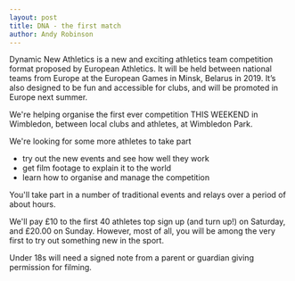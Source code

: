 ```yaml
---
layout: post
title: DNA - the first match
author: Andy Robinson
---
```


Dynamic New Athletics is a new and exciting athletics team competition format proposed by European Athletics. It will be held between national teams from Europe at the European Games in Minsk, Belarus in 2019.  It’s also designed to be fun and accessible for clubs, and will be promoted in Europe next summer.

We're helping organise the first ever competition THIS WEEKEND in Wimbledon, between local clubs and athletes, at Wimbledon Park.

We're looking for some more athletes to take part
 - try out the new events and see how well they work
 - get film footage to explain it to the world
 - learn how to organise and manage the competition

You'll take part in a number of traditional events and relays over a period of about hours.  

We'll pay £10 to the first 40 athletes top sign up (and turn up!) on Saturday, and £20.00 on Sunday.  However, most of all, you will be among the very first to try out something new in the sport.

Under 18s will need a signed note from a parent or guardian giving permission for filming.